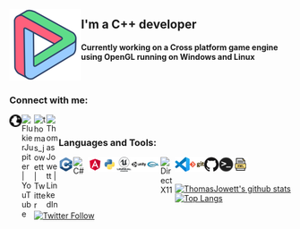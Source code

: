 [<img align="left" width="128px" src="https://github.com/ThomasJowett/Cross-Platform-Game-Engine/blob/master/Editor/resources/Icons/Logo.png"/>][gameengine]

## I'm a C++ developer
#### Currently working on a Cross platform game engine using OpenGL running on Windows and Linux
<br />

### Connect with me:

[<img align="left" alt="thomasjowett.weebly.com" width="22px" src="https://raw.githubusercontent.com/iconic/open-iconic/master/svg/globe.svg" />][website]
[<img align="left" alt="FlukierJupiter | YouTube" width="22px" src="https://cdn.jsdelivr.net/npm/simple-icons@v3/icons/youtube.svg" />][youtube]
[<img align="left" alt="thomas_jowett | Twitter" width="22px" src="https://cdn.jsdelivr.net/npm/simple-icons@v3/icons/twitter.svg" />][twitter]
[<img align="left" alt="Thomas Jowett | LinkedIn" width="22px" src="https://cdn.jsdelivr.net/npm/simple-icons@v3/icons/linkedin.svg" />][linkedin]

<br />

### Languages and Tools:

<img align="left" alt="C++" width="26px" src="https://raw.githubusercontent.com/github/explore/180320cffc25f4ed1bbdfd33d4db3a66eeeeb358/topics/cpp/cpp.png" />
<img align="left" alt="C#" width="26px" src="https://github.com/abranhe/programming-languages-logos/blob/master/src/csharp/csharp.png" />
<img align="left" alt="C#" width="26px" src="https://raw.githubusercontent.com/github/explore/80688e429a7d4ef2fca1e82350fe8e3517d3494d/topics/angular/angular.png" />
<img align="left" alt="Python" width="26px" src="https://raw.githubusercontent.com/github/explore/80688e429a7d4ef2fca1e82350fe8e3517d3494d/topics/python/python.png" />
<img align="left" alt="Unreal Engine" width="26px" src="https://raw.githubusercontent.com/github/explore/80688e429a7d4ef2fca1e82350fe8e3517d3494d/topics/unreal-engine/unreal-engine.png" />
<img align="left" alt="Unity" width="26px" src="https://raw.githubusercontent.com/github/explore/80688e429a7d4ef2fca1e82350fe8e3517d3494d/topics/unity/unity.png" />
<img align="left" alt="OpenGL" width="26px" src="https://raw.githubusercontent.com/github/explore/80688e429a7d4ef2fca1e82350fe8e3517d3494d/topics/opengl/opengl.png" />
<img align="left" alt="DirectX11" width="26px" src="http://www.blogcdn.com/www.engadget.com/media/2011/01/11x0107ub7jdb88df.jpg" />
<img align="left" alt="Visual Studio Code" width="26px" src="https://raw.githubusercontent.com/github/explore/80688e429a7d4ef2fca1e82350fe8e3517d3494d/topics/visual-studio-code/visual-studio-code.png" />
<img align="left" alt="Git" width="26px" src="https://raw.githubusercontent.com/github/explore/80688e429a7d4ef2fca1e82350fe8e3517d3494d/topics/git/git.png" />
<img align="left" alt="GitHub" width="26px" src="https://raw.githubusercontent.com/github/explore/78df643247d429f6cc873026c0622819ad797942/topics/github/github.png" />
<img align="left" alt="Terminal" width="26px" src="https://raw.githubusercontent.com/github/explore/80688e429a7d4ef2fca1e82350fe8e3517d3494d/topics/terminal/terminal.png" />
<img align="left" alt="Xml" width="26px" src="https://raw.githubusercontent.com/github/explore/05a6f4c574a32b6b2f04c2e589f6c82d9df46a5d/topics/xml/xml.png" />

<br />
<br />

[![ThomasJowett's github stats](https://github-readme-stats.vercel.app/api?username=ThomasJowett&show_icons=true&border_color=ffffff&include_all_commits=true&custom_title=Stats)](https://github.com/anuraghazra/github-readme-stats)
[![Top Langs](https://github-readme-stats.vercel.app/api/top-langs/?username=ThomasJowett&border_color=ffffff&langs_count=3)](https://github.com/anuraghazra/github-readme-stats)

[![Twitter Follow](https://img.shields.io/twitter/follow/ThomasJowett?color=1DA1F2&logo=twitter&style=for-the-badge)](https://twitter.com/intent/follow?original_referer=https%3A%2F%2Fgithub.com%2Fthomas_jowett&screen_name=thomas_jowett)

[website]: https://thomasjowett.weebly.com
[twitter]: https://twitter.com/Thomas_Jowett
[youtube]: https://www.youtube.com/channel/UC2G3g9UPtBYuIEetgB5VbPw
[linkedin]: https://www.linkedin.com/in/thomas-jowett-22379592
[gameengine]: https://github.com/ThomasJowett/Cross-Platform-Game-Engine
